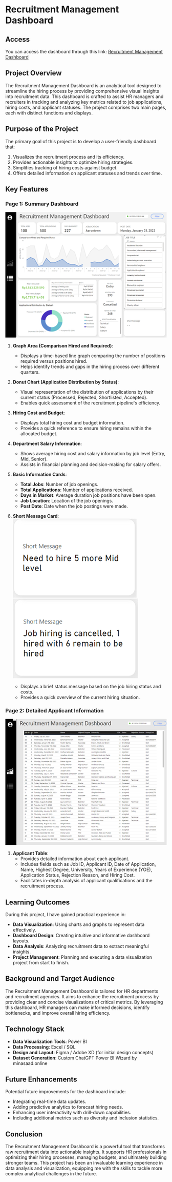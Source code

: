 # Recruitment Management Dashboard

## Access

You can access the dashboard through this link: [Recruitment Management Dashboard](https://app.powerbi.com/view?r=eyJrIjoiNDQxMmQwM2QtMzcxOS00MDIxLThkM2ItNDUwM2JjYzkzMzdjIiwidCI6IjZiOWFiYjk5LTY4OWMtNDcxMi04OTU2LTU1MjBlYjY2NWZiMCIsImMiOjEwfQ%3D%3D)

## Project Overview

The Recruitment Management Dashboard is an analytical tool designed to streamline the hiring process by providing comprehensive visual insights into recruitment data. This dashboard is crafted to assist HR managers and recruiters in tracking and analyzing key metrics related to job applications, hiring costs, and applicant statuses. The project comprises two main pages, each with distinct functions and displays.

## Purpose of the Project

The primary goal of this project is to develop a user-friendly dashboard that:
1. Visualizes the recruitment process and its efficiency.
2. Provides actionable insights to optimize hiring strategies.
3. Simplifies tracking of hiring costs against budget.
4. Offers detailed information on applicant statuses and trends over time.

## Key Features

### Page 1: Summary Dashboard

![Summary Dashboard](images/Summary_dashboard_image.png)

1. **Graph Area (Comparison Hired and Required)**:
   - Displays a time-based line graph comparing the number of positions required versus positions hired.
   - Helps identify trends and gaps in the hiring process over different quarters.

2. **Donut Chart (Application Distribution by Status)**:
   - Visual representation of the distribution of applications by their current status (Processed, Rejected, Shortlisted, Accepted).
   - Enables quick assessment of the recruitment pipeline's efficiency.

3. **Hiring Cost and Budget**:
   - Displays total hiring cost and budget information.
   - Provides a quick reference to ensure hiring remains within the allocated budget.

4. **Department Salary Information**:
   - Shows average hiring cost and salary information by job level (Entry, Mid, Senior).
   - Assists in financial planning and decision-making for salary offers.

5. **Basic Information Cards**:
   - **Total Jobs**: Number of job openings.
   - **Total Applications**: Number of applications received.
   - **Days in Market**: Average duration job positions have been open.
   - **Job Location**: Location of the job openings.
   - **Post Date**: Date when the job postings were made.

6. **Short Message Card**:
![short message 1](images/shortmessage_1.png)
![short message 2](images/shortmessage_2.png)
   - Displays a brief status message based on the job hiring status and costs.
   - Provides a quick overview of the current hiring situation.

### Page 2: Detailed Applicant Information

![Applicant Table](images/Secondpage.png)

1. **Applicant Table**:
   - Provides detailed information about each applicant.
   - Includes fields such as Job ID, Applicant ID, Date of Application, Name, Highest Degree, University, Years of Experience (YOE), Application Status, Rejection Reason, and Hiring Cost.
   - Facilitates in-depth analysis of applicant qualifications and the recruitment process.

## Learning Outcomes

During this project, I have gained practical experience in:
- **Data Visualization**: Using charts and graphs to represent data effectively.
- **Dashboard Design**: Creating intuitive and informative dashboard layouts.
- **Data Analysis**: Analyzing recruitment data to extract meaningful insights.
- **Project Management**: Planning and executing a data visualization project from start to finish.

## Background and Target Audience

The Recruitment Management Dashboard is tailored for HR departments and recruitment agencies. It aims to enhance the recruitment process by providing clear and concise visualizations of critical metrics. By leveraging this dashboard, HR managers can make informed decisions, identify bottlenecks, and improve overall hiring efficiency.

## Technology Stack

- **Data Visualization Tools**: Power BI
- **Data Processing**: Excel / SQL
- **Design and Layout**: Figma / Adobe XD (for initial design concepts)
- **Dataset Generation**: Custom ChatGPT Power BI Wizard by minasaad.online

## Future Enhancements

Potential future improvements for the dashboard include:
- Integrating real-time data updates.
- Adding predictive analytics to forecast hiring needs.
- Enhancing user interactivity with drill-down capabilities.
- Including additional metrics such as diversity and inclusion statistics.

## Conclusion

The Recruitment Management Dashboard is a powerful tool that transforms raw recruitment data into actionable insights. It supports HR professionals in optimizing their hiring processes, managing budgets, and ultimately building stronger teams. This project has been an invaluable learning experience in data analysis and visualization, equipping me with the skills to tackle more complex analytical challenges in the future.
